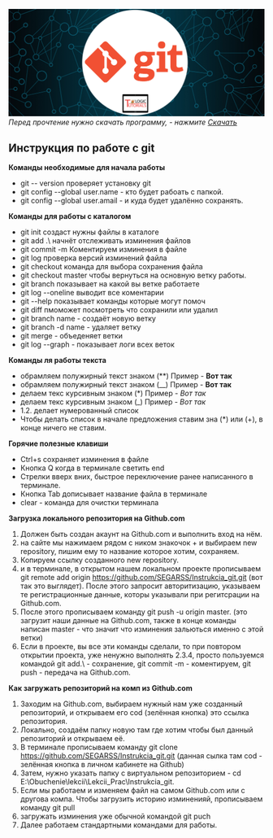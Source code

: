 ![Картинка git](git.jpg)
*Перед прочтение нужно скачать программу, - нажмите [Скачать](https://git-scm.com/download/win)*

## Инструкция по работе с git

**Команды необходимые для начала работы**
* git -- version проверяет установку git
* git config --global user.name - кто будет рабоать с папкой.
* git config --global user.amail - и куда будет удалённо сохранять.

**Команды для работы с каталогом**
* git init создаст нужны файлы в каталоге
* git add .\ начнёт отслеживать изминения файлов
* git commit -m Коментируем изминения в файле
* git log проверка версий изминений файла
* git checkout команда для выбора сохранения файла
* git checkout master чтобы вернуться на основную ветку работы.
* git branch показывает на какой вы ветке работаете
* git log --oneline выводит все коментарии
* git --help показывает команды которые могут помоч
* git diff пмоможет посмотреть что сохранили или удалил
* git branch name - создаёт новую ветку
* git branch -d name - удаляет ветку
* git merge - объеденяет ветки
* git log --graph - показывает логи всех веток

**Команды ля работы текста**
* обрамляем полужирный текст знаком (**) Пример - **Вот так**
* обрамляем полужирный текст знаком (__) Пример - __Вот так__
* делаем текс курсивным знаком (*) Пример - *Вот так*
* делаем текс курсивным знаком (_) Пример - _Вот так_
* 1.2. делает нумерованный список
* Чтобы делать список в начале предложения ставим зна (*) или (+), в конце ничего не ставим.

**Горячие полезные клавиши**
* Ctrl+s сохраняет изминения в файле
* Кнопка Q когда в терминале светить end
* Стрелки вверх вних, быстрое переключение ранее написанного в терминале.
* Кнопка Tab дописывает название файла в терминале
* clear - команда для очистки терминала

**Загрузка локального репозитория на Github.com**
1. Должен быть создан акаунт на Github.com и выполнить вход на нём.
2. на сайте мы нажимаем рядом с ником знакочок + и выбираем new repository, пишим ему то название которое хотим, сохраняем.
3. Копируем ссылку созданного new repository.
4. и в терминале, в открытом нашем локальном проекте прописываем git remote add origin https://github.com/SEGARSS/Instrukcia_git.git (вот так это выглядет). После этого запросит авторитизацию, указываем те регистрационные данные, которы указывали при регитсрации на Github.com.
5. После этого прописываем команду git push -u origin master. (это загрузит наши данные на Github.com, также в конце команды написан master - что значит что изминения зальються именно с этой ветки)
6. Если в проекте, вы все эти команды сделали, то при повтором открытии проекта, уже ненужно выполнять 2.3.4, просто пользуемся командой git add.\ - сохранение, git commit -m - коментируем, git push - передача на Github.com.

**Как загружать репозиторий на комп из Github.com**
1. Заходим на Github.com, выбираем нужный нам уже созданный репозиторий, и открываем его cod (зелённая кнопка) это ссылка репозитория.
2. Локально, создаём папку новую там где хотим чтобы был данный репозиторий и открываем её.
3. В терминале прописываем команду git clone https://github.com/SEGARSS/Instrukcia_git.git (данная сылка там cod - зелённая кнопка в личном кабинете на Github)
4. Затем, нужно указать папку с виртуальном репозиторием - cd E:\Obuchenie\lekcii\Lekcii_Prac\Instrukcia_git.
5. Если мы работаем и изменяем файл на самом Github.com или с другова компа. Чтобы загрузить историю изминенияй, прописываем команду git pull
6. загружать изминения уже обычной командой git puch
7. Далее работаем стандартными командами для работы.
